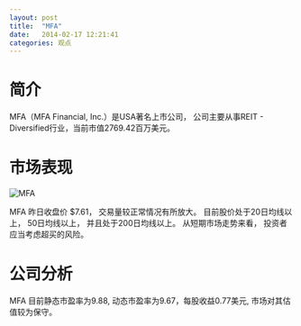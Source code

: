 ```yaml
---
layout: post
title:  "MFA"
date:   2014-02-17 12:21:41
categories: 观点
---
```


# 简介
MFA（MFA Financial, Inc.）是USA著名上市公司，
公司主要从事REIT - Diversified行业，当前市值2769.42百万美元。

# 市场表现

![MFA](http://finviz.com/chart.ashx?t=MFA&ty=c&ta=1&p=d&s=l)

MFA 昨日收盘价 $7.61，
交易量较正常情况有所放大。
目前股价处于20日均线以上，
50日均线以上，
并且处于200日均线以上。
从短期市场走势来看，
投资者应当考虑超买的风险。

# 公司分析
MFA 目前静态市盈率为9.88, 动态市盈率为9.67，每股收益0.77美元,
市场对其估值较为保守。
